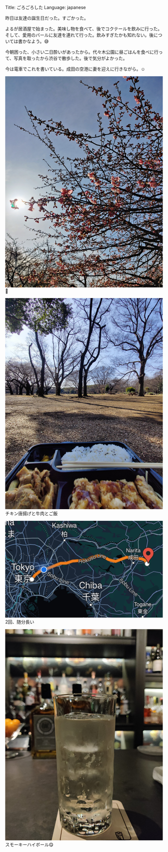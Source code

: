 Title: ごろごろした
Language: japanese

昨日は友達の誕生日だった。すごかった。

よるが居酒屋で始まった。美味し物を食べて、後でコクテールを飲みに行った。そして、愛用のバールに友達を連れて行った。飲みすぎたかも知れない。後については書かなよう。😅

今朝困った、小さい二日酔いがあったから。代々木公園に昼ごはんを食べに行って、写真を取ったから渋谷で散歩した。後で気分がよかった。

今は電車でこれを書いている。成田の空港に妻を迎えに行きながら。☺️

![🌸](./images/first-flowers.jpeg)
🌸

![チキン唐揚げと牛肉とご飯](./images/lunch-in-yoyogi.jpeg)
チキン唐揚げと牛肉とご飯

![2回、随分長い](./images/going-to-narita.jpeg)
2回、随分長い

![スモーキーハイボール😋](./images/highball.jpeg)
スモーキーハイボール😋
